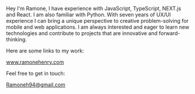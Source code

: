 Hey I'm Ramone, I have experience with JavaScript, TypeScript, NEXT.js and React. I am also familiar with Python. With seven years of UX/UI experience I can bring a unique perspective to creative problem-solving for mobile and web applications. I am always interested and eager to learn new technologies and contribute to projects that are innovative and forward-thinking.

Here are some links to my work: 

www.ramonehenry.com

Feel free to get in touch: 

Ramoneh94@gmail.com
